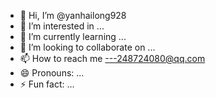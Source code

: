 - 👋 Hi, I’m @yanhailong928
- 👀 I’m interested in ...
- 🌱 I’m currently learning ...
- 💞️ I’m looking to collaborate on ...
- 📫 How to reach me ---248724080@qq.com
- 😄 Pronouns: ...
- ⚡ Fun fact: ...

<!---
yanhailong928/yanhailong928 is a ✨ special ✨ repository because its `README.md` (this file) appears on your GitHub profile.
You can click the Preview link to take a look at your changes.
--->
